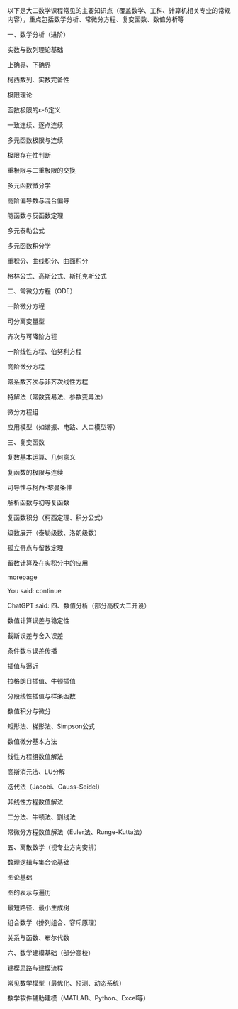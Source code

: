 以下是大二数学课程常见的主要知识点（覆盖数学、工科、计算机相关专业的常规内容），重点包括数学分析、常微分方程、复变函数、数值分析等


一、数学分析（进阶）

实数与数列理论基础

上确界、下确界

柯西数列、实数完备性

极限理论

函数极限的ε-δ定义

一致连续、逐点连续

多元函数极限与连续

极限存在性判断

重极限与二重极限的交换

多元函数微分学

高阶偏导数与混合偏导

隐函数与反函数定理

多元泰勒公式

多元函数积分学

重积分、曲线积分、曲面积分

格林公式、高斯公式、斯托克斯公式

二、常微分方程（ODE）

一阶微分方程

可分离变量型

齐次与可降阶方程

一阶线性方程、伯努利方程

高阶微分方程

常系数齐次与非齐次线性方程

特解法（常数变易法、参数变异法）

微分方程组

应用模型（如谐振、电路、人口模型等）

三、复变函数

复数基本运算、几何意义

复函数的极限与连续

可导性与柯西-黎曼条件

解析函数与初等复函数

复函数积分（柯西定理、积分公式）

级数展开（泰勒级数、洛朗级数）

孤立奇点与留数定理

留数计算及在实积分中的应用

morepage







You said:
continue


ChatGPT said:
四、数值分析（部分高校大二开设）

数值计算误差与稳定性

截断误差与舍入误差

条件数与误差传播

插值与逼近

拉格朗日插值、牛顿插值

分段线性插值与样条函数

数值积分与微分

矩形法、梯形法、Simpson公式

数值微分基本方法

线性方程组数值解法

高斯消元法、LU分解

迭代法（Jacobi、Gauss-Seidel）

非线性方程数值解法

二分法、牛顿法、割线法

常微分方程数值解法（Euler法、Runge-Kutta法）

五、离散数学（视专业方向安排）

数理逻辑与集合论基础

图论基础

图的表示与遍历

最短路径、最小生成树

组合数学（排列组合、容斥原理）

关系与函数、布尔代数

六、数学建模基础（部分高校）

建模思路与建模流程

常见数学模型（最优化、预测、动态系统）

数学软件辅助建模（MATLAB、Python、Excel等）
